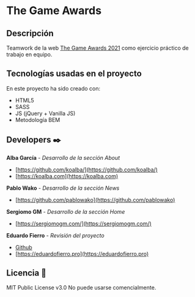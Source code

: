# The Game Awards
## Descripción
Teamwork de la web [The Game Awards 2021](https://thegameawards.com/) como ejercicio práctico de trabajo en equipo.
## Tecnologías usadas en el proyecto
En este proyecto ha sido creado con:
* HTML5
* SASS
* JS (jQuery + Vanilla JS)
* Metodología BEM

## Developers ✒️
**Alba García** - *Desarrollo de la sección About*
* [https://github.com/koalba/](https://github.com/koalba/)
* [https://koalba.com](https://koalba.com)

**Pablo Wako** - *Desarrollo de la sección News*
* [https://github.com/pablowako](https://github.com/pablowako)


**Sergiomo GM** - *Desarrollo de la sección Home*
* [https://sergiomogm.com/](https://sergiomogm.com/)


**Eduardo Fierro** - *Revisión del proyecto*
* [Github](https://github.com/eduardofierropro)
* [https://eduardofierro.pro](https://eduardofierro.pro)

## Licencia 📄
MIT Public License v3.0
No puede usarse comencialmente.
